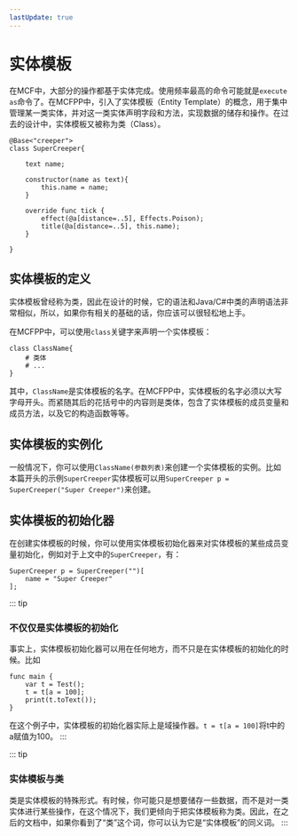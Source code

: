```yaml
---
lastUpdate: true
---
```


# 实体模板

在MCF中，大部分的操作都基于实体完成。使用频率最高的命令可能就是`execute as`命令了。在MCFPP中，引入了实体模板（Entity Template）的概念，用于集中管理某一类实体，并对这一类实体声明字段和方法，实现数据的储存和操作。在过去的设计中，实体模板又被称为类（Class）。

```mcfpp
@Base<"creeper">
class SuperCreeper{

    text name;

    constructor(name as text){
        this.name = name;
    }

    override func tick {
        effect(@a[distance=..5], Effects.Poison);
        title(@a[distance=..5], this.name);
    }

}
```

## 实体模板的定义

实体模板曾经称为类，因此在设计的时候，它的语法和Java/C#中类的声明语法非常相似，所以，如果你有相关的基础的话，你应该可以很轻松地上手。

在MCFPP中，可以使用`class`关键字来声明一个实体模板：

```mcfpp
class ClassName{
    # 类体
    # ...
}
```

其中，`ClassName`是实体模板的名字。在MCFPP中，实体模板的名字必须以大写字母开头。而紧随其后的花括号中的内容则是类体，包含了实体模板的成员变量和成员方法，以及它的构造函数等等。

## 实体模板的实例化

一般情况下，你可以使用`ClassName(参数列表)`来创建一个实体模板的实例。比如本篇开头的示例`SuperCreeper`实体模板可以用`SuperCreeper p = SuperCreeper("Super Creeper")`来创建。

## 实体模板的初始化器

在创建实体模板的时候，你可以使用实体模板初始化器来对实体模板的某些成员变量初始化，例如对于上文中的`SuperCreeper`，有：

```mcfpp
SuperCreeper p = SuperCreeper("")[
    name = "Super Creeper"
];
```

::: tip

### 不仅仅是实体模板的初始化

事实上，实体模板初始化器可以用在任何地方，而不只是在实体模板的初始化的时候。比如

```mcfpp
func main {
    var t = Test();
    t = t[a = 100];
    print(t.toText());
}
```

在这个例子中，实体模板的初始化器实际上是域操作器。`t = t[a = 100]`将t中的a赋值为100。
:::

::: tip

### 实体模板与类

类是实体模板的特殊形式。有时候，你可能只是想要储存一些数据，而不是对一类实体进行某些操作，在这个情况下，我们更倾向于把实体模板称为类。因此，在之后的文档中，如果你看到了“类”这个词，你可以认为它是“实体模板”的同义词。
:::
